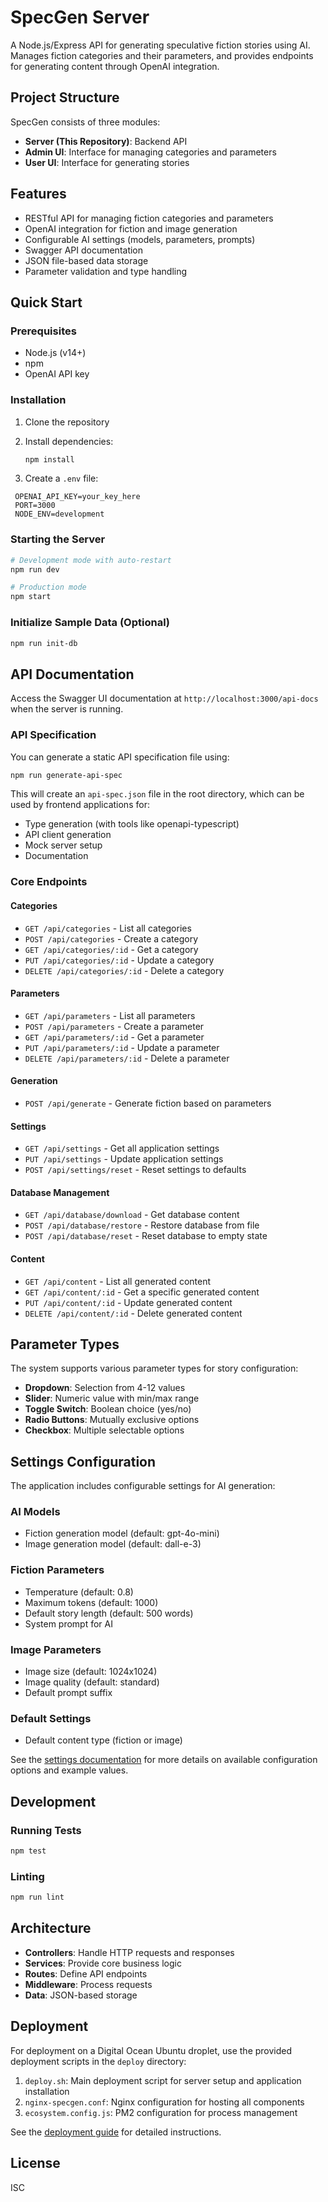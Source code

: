 # SpecGen Server

A Node.js/Express API for generating speculative fiction stories using AI. Manages fiction categories and their parameters, and provides endpoints for generating content through OpenAI integration.

## Project Structure

SpecGen consists of three modules:

- **Server (This Repository)**: Backend API
- **Admin UI**: Interface for managing categories and parameters
- **User UI**: Interface for generating stories

## Features

- RESTful API for managing fiction categories and parameters
- OpenAI integration for fiction and image generation
- Configurable AI settings (models, parameters, prompts)
- Swagger API documentation
- JSON file-based data storage
- Parameter validation and type handling

## Quick Start

### Prerequisites

- Node.js (v14+)
- npm
- OpenAI API key

### Installation

1. Clone the repository
2. Install dependencies:

   ```bash
   npm install
   ```

3. Create a `.env` file:

  ```text
   OPENAI_API_KEY=your_key_here
   PORT=3000
   NODE_ENV=development
   ```

### Starting the Server

```bash
# Development mode with auto-restart
npm run dev

# Production mode
npm start
```

### Initialize Sample Data (Optional)

```bash
npm run init-db
```

## API Documentation

Access the Swagger UI documentation at `http://localhost:3000/api-docs` when the server is running.

### API Specification

You can generate a static API specification file using:
```bash
npm run generate-api-spec
```

This will create an `api-spec.json` file in the root directory, which can be used by frontend applications for:
- Type generation (with tools like openapi-typescript)
- API client generation
- Mock server setup
- Documentation

### Core Endpoints

#### Categories

- `GET /api/categories` - List all categories
- `POST /api/categories` - Create a category
- `GET /api/categories/:id` - Get a category
- `PUT /api/categories/:id` - Update a category
- `DELETE /api/categories/:id` - Delete a category

#### Parameters

- `GET /api/parameters` - List all parameters
- `POST /api/parameters` - Create a parameter
- `GET /api/parameters/:id` - Get a parameter
- `PUT /api/parameters/:id` - Update a parameter
- `DELETE /api/parameters/:id` - Delete a parameter

#### Generation

- `POST /api/generate` - Generate fiction based on parameters

#### Settings

- `GET /api/settings` - Get all application settings
- `PUT /api/settings` - Update application settings
- `POST /api/settings/reset` - Reset settings to defaults

#### Database Management

- `GET /api/database/download` - Get database content
- `POST /api/database/restore` - Restore database from file
- `POST /api/database/reset` - Reset database to empty state

#### Content

- `GET /api/content` - List all generated content
- `GET /api/content/:id` - Get a specific generated content
- `PUT /api/content/:id` - Update generated content
- `DELETE /api/content/:id` - Delete generated content

## Parameter Types

The system supports various parameter types for story configuration:

- **Dropdown**: Selection from 4-12 values
- **Slider**: Numeric value with min/max range
- **Toggle Switch**: Boolean choice (yes/no)
- **Radio Buttons**: Mutually exclusive options
- **Checkbox**: Multiple selectable options

## Settings Configuration

The application includes configurable settings for AI generation:

### AI Models

- Fiction generation model (default: gpt-4o-mini)
- Image generation model (default: dall-e-3)

### Fiction Parameters

- Temperature (default: 0.8)
- Maximum tokens (default: 1000)
- Default story length (default: 500 words)
- System prompt for AI

### Image Parameters

- Image size (default: 1024x1024)
- Image quality (default: standard)
- Default prompt suffix

### Default Settings

- Default content type (fiction or image)

See the [settings documentation](./docs/settings.md) for more details on available configuration options and example values.

## Development

### Running Tests

```bash
npm test
```

### Linting

```bash
npm run lint
```

## Architecture

- **Controllers**: Handle HTTP requests and responses
- **Services**: Provide core business logic
- **Routes**: Define API endpoints
- **Middleware**: Process requests
- **Data**: JSON-based storage

## Deployment

For deployment on a Digital Ocean Ubuntu droplet, use the provided deployment scripts in the `deploy` directory:

1. `deploy.sh`: Main deployment script for server setup and application installation
2. `nginx-specgen.conf`: Nginx configuration for hosting all components
3. `ecosystem.config.js`: PM2 configuration for process management

See the [deployment guide](./deploy/README.md) for detailed instructions.

## License

ISC
